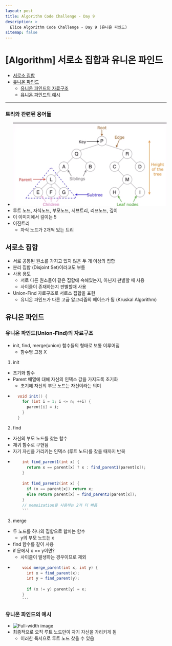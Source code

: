 ```yaml
---
layout: post
title: Algorithm Code Challenge - Day 9
description: >
  Elice Algorithm Code Challenge - Day 9 (유니온 파인드)
sitemap: false
---
```


# [Algorithm] 서로소 집합과 유니온 파인드

- [서로소 집합](#서로소-집합)
- [유니온 파인드](#유니온-파인드)
  - [유니온 파인드의 자료구조](#유니온-파인드union-find의-자료구조)
  - [유니온 파인드의 예시](#유니온-파인드의-예시)

---

### 트리와 관련된 용어들

- ![Full-width image](/algorithm/image/day9_image.png)
- 루트 노드, 자식노드, 부모노드, 서브트리, 리프노드, 깊이
- 이 이미지에서 깊이는 5
- 이진트리
  - 자식 노드가 2개씩 있는 트리

## 서로소 집합

- 서로 공통된 원소를 가지고 있지 않은 두 개 이상의 집합
- 분리 집합 (Disjoint Set)이라고도 부름
- 사용 용도
  - 서로 다른 원소들이 같은 집합에 속해있는지, 아닌지 판별할 때 사용
  - 사이클이 존재하는지 판별할때 사용
- Union-Find 자료구조로 서로소 집합을 표현
  - 유니온 파인드가 다른 고급 알고리즘의 베이스가 됨 (Kruskal Algorithm)

## 유니온 파인드

### 유니온 파인드(Union-Find)의 자료구조

- init, find, merge(union) 함수들의 형태로 보통 이루어짐
  - 함수명 고정 X

1. init

- 초기화 함수
- Parent 배열에 대해 자신의 인덱스 값을 가지도록 초기화
  - 초기에 자신의 부모 노드는 자신이라는 의미
- ```java
    void init() {
      for (int i = 1; i <= n; ++i) {
        parent[i] = i;
      }
    }
  ```

2. find

- 자신의 부모 노드를 찾는 함수
- 재귀 함수로 구현됨
- 자기 자신을 가리키는 인덱스 (루트 노드)를 찾을 때까지 반복
- ````java
      int find_parent1(int x) {
        return x == parent[x] ? x : find_parent1(parent[x]);
      }

      int find_parent2(int x) {
        if (x == parent[x]) return x;
        else return parent[x] = find_parent2(parent[x]);
      }
      // memoization을 사용하는 2가 더 빠름
      ```
  ````

3. merge

- 두 노드를 하나의 집합으로 합치는 함수
  - y의 부모 노드는 x
- find 함수를 같이 사용
- if 문에서 x == y이면?
  - 사이클이 발생하는 경우이므로 제외
- ````java
      void merge_parent(int x, int y) {
        int x = find_parent(x);
        int y = find_parent(y);

        if (x != y) parent[y] = x;
      }
      ```
  ````

### 유니온 파인드의 예시

- ![Full-width image](/algorithm/image/day9_image-1.jpeg)
- 최종적으로 오직 루트 노드만이 자기 자신을 가리키게 됨
  - 이러한 특서으로 루트 노드 찾을 수 있음
